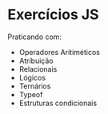 # Exercícios JS  
Praticando com: 
- Operadores Aritiméticos
- Atribuição
- Relacionais
- Lógicos
- Ternários
- Typeof
- Estruturas condicionais
